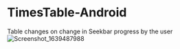 # TimesTable-Android
Table changes on change in Seekbar progress by the user 
![Screenshot_1639487988](https://user-images.githubusercontent.com/93570267/146010343-3be8940c-5b3f-4655-ade9-f9cb352c7453.png)
